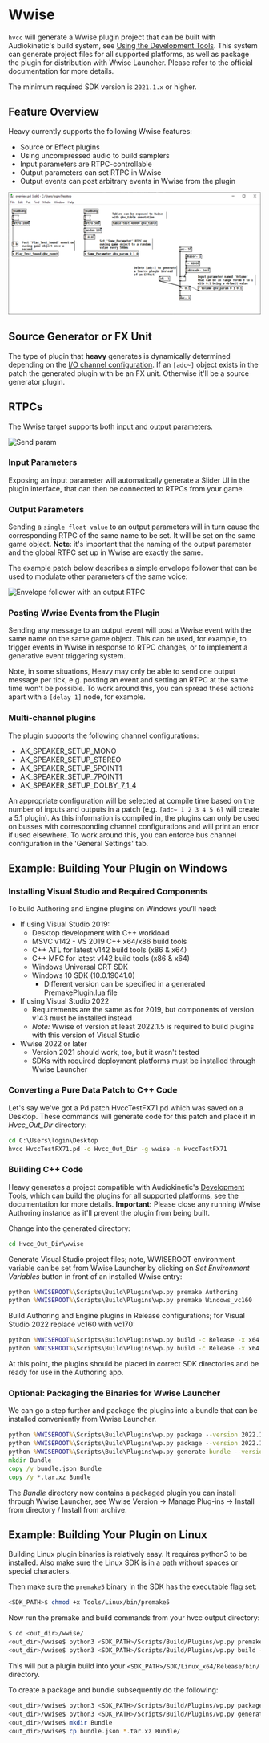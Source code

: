 # Wwise

`hvcc` will generate a Wwise plugin project that can be built with Audiokinetic's build system, see [Using the Development Tools](https://www.audiokinetic.com/en/library/edge/?source=SDK&id=effectplugin_tools.html). This system can generate project files for all supported platforms, as well as package the plugin for distribution with Wwise Launcher. Please refer to the official documentation for more details.

The minimum required SDK version is `2021.1.x` or higher.

## Feature Overview

Heavy currently supports the following Wwise features:

- Source or Effect plugins
- Using uncompressed audio to build samplers
- Input parameters are RTPC-controllable
- Output parameters can set RTPC in Wwise
- Output events can post arbitrary events in Wwise from the plugin

![Feature overview](img/docs_wwise_overview.png)

## Source Generator or FX Unit

The type of plugin that **heavy** generates is dynamically determined depending on the [I/O channel configuration](02.getting_started.md#audio-input-output). If an `[adc~]` object exists in the patch the generated plugin with be an FX unit. Otherwise it'll be a source generator plugin.

## RTPCs

The Wwise target supports both [input and output parameters](02.getting_started.md#exposing-parameters).

![Send param](img/docs_wwise_params.png)

### Input Parameters

Exposing an input parameter will automatically generate a Slider UI in the plugin interface, that can then be connected to RTPCs from your game.

### Output Parameters

Sending a `single float value` to an output parameters will in turn cause the corresponding RTPC of the same name to be set. It will be set on the same game object. **Note**: it's important that the naming of the output parameter and the global RTPC set up in Wwise are exactly the same.

The example patch below describes a simple envelope follower that can be used to modulate other parameters of the same voice:

![Envelope follower with an output RTPC](img/docs_wwise_env.png)

### Posting Wwise Events from the Plugin

Sending any message to an output event will post a Wwise event with the same name on the same game object. This can be used, for example, to trigger events in Wwise in response to RTPC changes, or to implement a generative event triggering system.

Note, in some situations, Heavy may only be able to send one output message per tick, e.g. posting an event and setting an RTPC at the same time won't be possible. To work around this, you can spread these actions apart with a `[delay 1]` node, for example.

### Multi-channel plugins

The plugin supports the following channel configurations:

- AK_SPEAKER_SETUP_MONO
- AK_SPEAKER_SETUP_STEREO
- AK_SPEAKER_SETUP_5POINT1
- AK_SPEAKER_SETUP_7POINT1
- AK_SPEAKER_SETUP_DOLBY_7_1_4

An appropriate configuration will be selected at compile time based on the number of inputs and outputs in a patch (e.g. `[adc~ 1 2 3 4 5 6]` will create a 5.1 plugin). As this information is compiled in, the plugins can only be used on busses with corresponding channel configurations and will print an error if used elsewhere. To work around this, you can enforce bus channel configuration in the 'General Settings' tab.

## Example: Building Your Plugin on Windows

### Installing Visual Studio and Required Components

To build Authoring and Engine plugins on Windows you’ll need:

- If using Visual Studio 2019:
  - Desktop development with C++ workload
  - MSVC v142 - VS 2019 C++ x64/x86 build tools
  - C++ ATL for latest v142 build tools (x86 & x64)
  - C++ MFC for latest v142 build tools (x86 & x64)
  - Windows Universal CRT SDK
  - Windows 10 SDK (10.0.19041.0)
    - Different version can be specified in a generated
      PremakePlugin.lua file
- If using Visual Studio 2022
  - Requirements are the same as for 2019, but components of version v143 must be installed instead
  - *Note:* Wwise of version at least 2022.1.5 is required to build plugins with this version of Visual Studio
- Wwise 2022 or later
  - Version 2021 should work, too, but it wasn't tested
  - SDKs with required deployment platforms must be installed through
    Wwise Launcher

### Converting a Pure Data Patch to C++ Code

Let's say we've got a Pd patch HvccTestFX71.pd which was saved on a Desktop. These commands will generate code for this patch and place it in *Hvcc_Out_Dir* directory:

```cmd
cd C:\Users\login\Desktop
hvcc HvccTestFX71.pd -o Hvcc_Out_Dir -g wwise -n HvccTestFX71
```

### Building C++ Code

Heavy generates a project compatible with Audiokinetic's [Development Tools](https://www.audiokinetic.com/en/library/edge/?source=SDK&id=effectplugin_tools.html), which can build the plugins for all supported platforms, see the documentation for more details. **Important:** Please close any running Wwise Authoring instance as it'll prevent the plugin from being built.

Change into the generated directory:

```cmd
cd Hvcc_Out_Dir\wwise
```

Generate Visual Studio project files; note, WWISEROOT environment variable can be set from Wwise Launcher by clicking on *Set Environment Variables* button in front of an installed Wwise entry:

```cmd
python %WWISEROOT%\Scripts\Build\Plugins\wp.py premake Authoring
python %WWISEROOT%\Scripts\Build\Plugins\wp.py premake Windows_vc160
```

Build Authoring and Engine plugins in Release configurations; for Visual Studio 2022 replace vc160 with vc170:

```cmd
python %WWISEROOT%\Scripts\Build\Plugins\wp.py build -c Release -x x64 -t vc160 Authoring
python %WWISEROOT%\Scripts\Build\Plugins\wp.py build -c Release -x x64 -t vc160 Windows_vc160
```

At this point, the plugins should be placed in correct SDK directories and be ready for use in the Authoring app.

### Optional: Packaging the Binaries for Wwise Launcher

We can go a step further and package the plugins into a bundle that can be installed conveniently from Wwise Launcher.

```cmd
python %WWISEROOT%\Scripts\Build\Plugins\wp.py package --version 2022.1.0.1 Authoring
python %WWISEROOT%\Scripts\Build\Plugins\wp.py package --version 2022.1.0.1 Windows_vc160
python %WWISEROOT%\Scripts\Build\Plugins\wp.py generate-bundle --version 2022.1.0.1
mkdir Bundle
copy /y bundle.json Bundle
copy /y *.tar.xz Bundle
```

The *Bundle* directory now contains a packaged plugin you can install through Wwise Launcher, see Wwise Version -> Manage Plug-ins -> Install from directory / Install from archive.

## Example: Building Your Plugin on Linux

Building Linux plugin binaries is relatively easy. It requires python3 to be installed.
Also make sure the Linux SDK is in a path without spaces or special characters.

Then make sure the `premake5` binary in the SDK has the executable flag set:

```bash
<SDK_PATH>$ chmod +x Tools/Linux/bin/premake5
```

Now run the premake and build commands from your hvcc output directory:

```bash
$ cd <out_dir>/wwise/
<out_dir>/wwise$ python3 <SDK_PATH>/Scripts/Build/Plugins/wp.py premake Linux
<out_dir>/wwise$ python3 <SDK_PATH>/Scripts/Build/Plugins/wp.py build -c Release -x x64 Linux
```

This will put a plugin build into your `<SDK_PATH>/SDK/Linux_x64/Release/bin/` directory.

To create a package and bundle subsequently do the following:

```bash
<out_dir>/wwise$ python3 <SDK_PATH>/Scripts/Build/Plugins/wp.py package -v <VERSION> Linux
<out_dir>/wwise$ python3 <SDK_PATH>/Scripts/Build/Plugins/wp.py generate-bundle -v <VERSION>
<out_dir>/wwise$ mkdir Bundle
<out_dir>/wwise$ cp bundle.json *.tar.xz Bundle/
```
